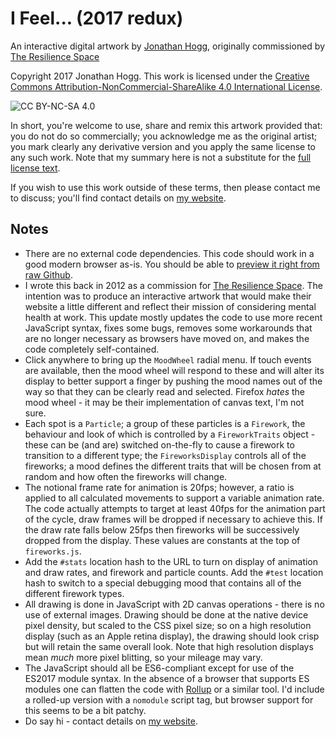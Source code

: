 
# I Feel... (2017 redux)

An interactive digital artwork by [Jonathan Hogg][jh],
originally commissioned by [The Resilience Space][rs]

Copyright 2017 Jonathan Hogg. This work is licensed under the [Creative
Commons Attribution-NonCommercial-ShareAlike 4.0 International License][cc].

![CC BY-NC-SA 4.0](https://i.creativecommons.org/l/by-nc-sa/4.0/88x31.png)

In short, you're welcome to use, share and remix this artwork provided
that: you do not do so commercially; you acknowledge me as the original
artist; you mark clearly any derivative version and you apply the same license
to any such work. Note that my summary here is not a substitute for the [full
license text][cl].

If you wish to use this work outside of these terms, then please contact
me to discuss; you'll find contact details on [my website][jh].

[jh]: https://www.jonathanhogg.com/
[rs]: http://www.theresiliencespace.com/
[gh]: https://github.com/jonathanhogg/i-feel
[cc]: http://creativecommons.org/licenses/by-nc-sa/4.0/
[cl]: https://creativecommons.org/licenses/by-nc-sa/4.0/legalcode

## Notes

- There are no external code dependencies. This code should work in a good
modern browser as-is. You should be able to [preview it right from raw
Github][rg].
- I wrote this back in 2012 as a commission for [The Resilience Space][rs].
The intention was to produce an interactive artwork that would make their
website a little different and reflect their mission of considering mental
health at work. This update mostly updates the code to use more recent
JavaScript syntax, fixes some bugs, removes some workarounds that are no
longer necessary as browsers have moved on, and makes the code completely
self-contained.
- Click anywhere to bring up the `MoodWheel` radial menu. If touch events
are available, then the mood wheel will respond to these and will alter its
display to better support a finger by pushing the mood names out of the way
so that they can be clearly read and selected. Firefox *hates* the mood
wheel - it may be their implementation of canvas text, I'm not sure.
- Each spot is a `Particle`; a group of these particles is a `Firework`,
the behaviour and look of which is controlled by a `FireworkTraits` object -
these can be (and are) switched on-the-fly to cause a firework to transition
to a different type; the `FireworksDisplay` controls all of the fireworks;
a mood defines the different traits that will be chosen from at random and
how often the fireworks will change.
- The notional frame rate for animation is 20fps; however, a ratio is applied
to all calculated movements to support a variable animation rate. The code
actually attempts to target at least 40fps for the animation part of the
cycle, draw frames will be dropped if necessary to achieve this. If the draw
rate falls below 25fps then fireworks will be successively dropped from the
display. These values are constants at the top of `fireworks.js`.
- Add the `#stats` location hash to the URL to turn on display of animation
and draw rates, and firework and particle counts. Add the `#test` location
hash to switch to a special debugging mood that contains all of the different
firework types.
- All drawing is done in JavaScript with 2D canvas operations - there is no
use of external images. Drawing should be done at the native device pixel
density, but scaled to the CSS pixel size; so on a high resolution display
(such as an Apple retina display), the drawing should look crisp but will
retain the same overall look. Note that high resolution displays mean *much*
more pixel blitting, so your mileage may vary.
- The JavaScript should all be ES6-compliant except for use of the ES2017
module syntax. In the absence of a browser that supports ES modules one can
flatten the code with [Rollup][rl] or a similar tool. I'd include a rolled-up
version with a `nomodule` script tag, but browser support for this seems to
be a bit patchy.
- Do say hi - contact details on [my website][jh].

[rg]: https://rawgit.com/jonathanhogg/i-feel/main/feel.html
[rl]: https://github.com/rollup/rollup
